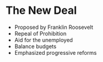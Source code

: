 # The New Deal
- Proposed by Franklin Roosevelt
- Repeal of Prohibition
- Aid for the unemployed
- Balance budgets
- Emphasized progressive reforms

